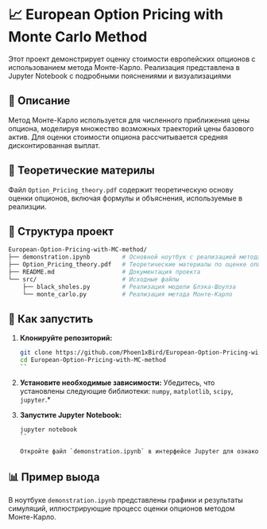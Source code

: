 # 📈 European Option Pricing with Monte Carlo Method
Этот проект демонстрирует оценку стоимости европейских опционов с использованием метода Монте-Карло. Реализация представлена в Jupyter Notebook с подробными пояснениями и визуализациями

## 🧠 Описание
Метод Монте-Карло используется для численного приближения цены опциона, моделируя множество возможных траекторий цены базового актив. Для оценки стоимости опциона рассчитывается средняя дисконтированная выплат.

## 📘 Теоретические материлы

Файл `Option_Pricing_theory.pdf` содержит теоретическую основу оценки опционов, включая формулы и объяснения, используемые в реализции.
## 📂 Структура проект


```bash
European-Option-Pricing-with-MC-method/
├── demonstration.ipynb         # Основной ноутбук с реализацией метода
├── Option_Pricing_theory.pdf   # Теоретические материалы по оценке опционов
├── README.md                   # Документация проекта
└── src/                        # Исходные файлы
    ├── black_sholes.py         # Реализация модели Блэка-Шоулза
    └── monte_carlo.py          # Реализация метода Монте-Карло
```


## 🚀 Как запустить

1. **Клонируйте репозиторий:**
   ```bash
   git clone https://github.com/Phoen1xBird/European-Option-Pricing-with-MC-method.git
   cd European-Option-Pricing-with-MC-method
   ``


2. **Установите необходимые зависимости:**
Убедитесь, что установлены следующие библиотеки: `numpy`, `matplotlib`, `scipy`, `jupyter`.*

3. **Запустите Jupyter Notebook:**
   ```bash
   jupyter notebook
   ``

   Откройте файл `demonstration.ipynb` в интерфейсе Jupyter для ознакомления с реализацией.


## 📊 Пример выода

В ноутбуке `demonstration.ipynb` представлены графики и результаты симуляций, иллюстрирующие процесс оценки опционов методом Монте-Карло.
